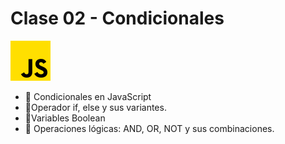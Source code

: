 # Clase 02 - Condicionales

![JS](js.png)

- 📌 Condicionales en JavaScript
- 📌Operador if, else y sus variantes. 
- 📌Variables Boolean
- 📌 Operaciones lógicas: AND, OR, NOT y sus combinaciones. 
